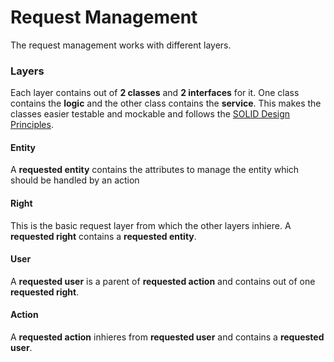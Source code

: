 # Request Management
The request management works with different layers.

### Layers
Each layer contains out of __2 classes__ and __2 interfaces__ for it.
One class contains the __logic__ and the other class contains the __service__. This makes the classes easier testable and mockable and follows the [SOLID Design Principles](https://en.wikipedia.org/wiki/SOLID).

#### Entity
A **requested entity** contains the attributes to manage the entity which should be handled by an action
#### Right
This is the basic request layer from which the other layers inhiere. A **requested right** contains a **requested entity**.

#### User
A **requested user** is a parent of **requested action** and contains out of one **requested right**.
#### Action
A **requested action** inhieres from **requested user** and contains a **requested user**.
